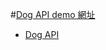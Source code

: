 #[Dog API demo 網址](https://nicehorse06.github.io/frontend-practice-course/dog_img_web/)

* [Dog API](https://dog.ceo/dog-api/)